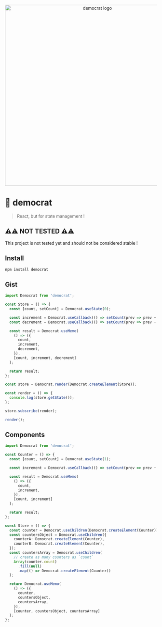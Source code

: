 <p align="center">
  <img src="https://github.com/etienne-dldc/democrat/blob/master/design/logo.svg" width="597" alt="democrat logo">
</p>

# 📜 democrat

> React, but for state management !

## ⚠️⚠️ NOT TESTED ⚠️⚠️

This project is not tested yet and should not be considered stable !

## Install

```bash
npm install democrat
```

## Gist

```ts
import Democrat from 'democrat';

const Store = () => {
  const [count, setCount] = Democrat.useState(0);

  const increment = Democrat.useCallback(() => setCount(prev => prev + 1), []);
  const decrement = Democrat.useCallback(() => setCount(prev => prev - 1), []);

  const result = Democrat.useMemo(
    () => ({
      count,
      increment,
      decrement,
    }),
    [count, increment, decrement]
  );

  return result;
};

const store = Democrat.render(Democrat.createElement(Store));

const render = () => {
  console.log(store.getState());
};

store.subscribe(render);

render();
```

## Components

```ts
import Democrat from 'democrat';

const Counter = () => {
  const [count, setCount] = Democrat.useState(1);

  const increment = Democrat.useCallback(() => setCount(prev => prev + 1), []);

  const result = Democrat.useMemo(
    () => ({
      count,
      increment,
    }),
    [count, increment]
  );

  return result;
};

const Store = () => {
  const counter = Democrat.useChildren(Democrat.createElement(Counter));
  const countersObject = Democrat.useChildren({
    counterA: Democrat.createElement(Counter),
    counterB: Democrat.createElement(Counter),
  });
  const countersArray = Democrat.useChildren(
    // create as many counters as `count`
    Array(counter.count)
      .fill(null)
      .map(() => Democrat.createElement(Counter))
  );

  return Democrat.useMemo(
    () => ({
      counter,
      countersObject,
      countersArray,
    }),
    [counter, countersObject, countersArray]
  );
};
```
